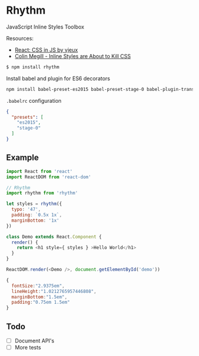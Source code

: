 # Rhythm
JavaScript Inline Styles Toolbox

Resources:
- [React: CSS in JS by vjeux](https://speakerdeck.com/vjeux/react-css-in-js)
- [Colin Megill - Inline Styles are About to Kill CSS](https://www.youtube.com/watch?v=NoaxsCi13yQ)


```sh
$ npm install rhythm
```

Install babel and plugin for ES6 decorators
```sh
npm install babel-preset-es2015 babel-preset-stage-0 babel-plugin-transform-decorators-legacy
```

`.babelrc` configuration
```json
{
  "presets": [
    "es2015",
    "stage-0"
  ]
}
```

## Example
```js
import React from 'react'
import ReactDOM from 'react-dom'

// Rhythm
import rhythm from 'rhythm'

let styles = rhythm({
  typo: '47',
  padding: `0.5x 1x`,
  marginBottom: '1x'
})

class Demo extends React.Component {
  render() {
    return <h1 style={ styles } >Hello World</h1>
  }
}

ReactDOM.render(<Demo />, document.getElementById('demo'))
```
```js
{
  fontSize:"2.9375em",
  lineHeight:"1.0212765957446808",
  marginBottom:"1.5em",
  padding:"0.75em 1.5em"
}
```

## Todo

- [ ] Document API's
- [ ] More tests

